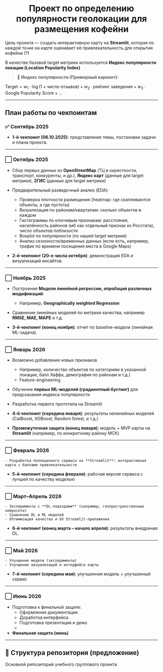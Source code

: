 <h1 align="center">Проект по определению популярности геолокации для размещения кофейни
</h1>

Цель проекта — создать интерактивную карту на **Streamlit**, которая по каждой точке на карте оценивает её привлекательность для открытия кофейни (?)

В качестве базовой target метрики используется **Индекс популярности локации (Location Popularity Index)**

> 🎯 **Индекс популярности (Примерный вариант):**
>
$\text{Target} = w_1 \cdot \log(1 + \text{число отзывов}) + 
w_2 \cdot \text{рейтинг заведения} + 
w_3 \cdot \text{Google Popularity Score} + ...$

---

## План работы по чекпоинтам

### ✅ Сентябрь 2025  
- **1-й чекпоинт (06.10.2025)**: представление темы, постановки задачи и плана проекта.

---

### ⬜ Октябрь 2025
  - Сбор первых данных из **OpenStreetMap** (ТЦ в окрестности, транспорт, конкуренты, и др.), **Яндекс карт** (данные для target метрики), **2ГИС** (данные для target метрики)
  - Предварительный разведочный анализ (EDA):  
    - Проверка плотности размещения (heatmap: где скапливаются объекты, а где пустоты)
    - Визуализация по районам/кварталам: сколько объектов в каждом
    - Гистограммы по ключевым признакам: расстояния, населённость районов (мб как отдельный признак из Росстата), число объектов поблизости
    - Boxplot по популярности (по нашей target метрике)
    - Анализ сезонности/временных данных (если есть, например, трафик по времени посещения места в Google Maps)

- **2-й чекпоинт (20-е числа октября)**: демонстрация EDA и визуализаций инсайтов.

---

### ⬜ Ноябрь 2025 
  - Построение **Модели линейной регрессии, опробация различных модификаций**:
    - Например, **Geographically weighted Regression**
  - Сравнение линейных моделей по метрике качества, например **RMSE, MAE, MAPE** и т.д.
    
- **3-й чекпоинт (конец ноября)**: отчет по baseline-модели (линейная ML-задача).

---

### ⬜ Январь 2026
  - Возможно добавление новых признаков
    - Например, количество объектов по категориям в указанной локации, балл Хаффа, демография по районам и т.д.)
    - Feature-engineering 
  - Обучение **первых ML-моделей (градиентный бустинг)** для предсказания индекса популярности
- Разработка первого прототипа на Streamlit
    
- **4-й чекпоинт (середина января)**: результаты нелинейных моделей (CatBoost, XGBoost, Random forest, и т.д.)
   
- **Промежуточная защита (конец января)**: модель + MVP карты на **Streamlit** (например, по конкретному району МСК)

---

### ⬜ Февраль 2026
    - Разработка полноценного сервиса на **Streamlit**: интерактивная карта с баллами привлекательности 
    
- **5-й чекпоинт (середина февраля)**: рабочая версия сервиса с лучшей по качеству моделью 

---

### ⬜ Март–Апрель 2026
    - Эксперименты с **DL-подходами** (например, геопространственные нейросети) 
    - Сравнение DL и ML моделей
    - Оптимизация качества и UX Streamlit-приложения
    
- **6-й чекпоинт (конец марта – начало апреля)**: результаты внедрения DL.

---

### ⬜ Май 2026
    - Улучшение модели (эксперименты)
    - Улучшение визуализаций и интерфейса карты
    
- **7-й чекпоинт (середина мая)**: улучшенная модель + улучшенный сервис

---

### ⬜ Июнь 2026
  - Подготовка к финальной защите:  
    - Оформление документации  
    - Доработка интерфейса  
    - Подготовка презентации и демо
    -   
- **Финальная защита (июнь)**

---

## 📂 Структура репозитория (предложение)

Основной репозиторий учебного группового проекта
